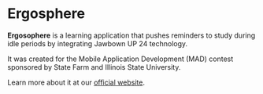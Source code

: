 Ergosphere
==========

**Ergosophere** is a learning application that pushes reminders to study during idle periods by integrating Jawbown UP 24 technology.

It was created for the Mobile Application Development (MAD) contest sponsored by State Farm and Illinois State University.

Learn more about it at our [official website](http://schifano.github.io/mad/index.html "Ergosphere website").